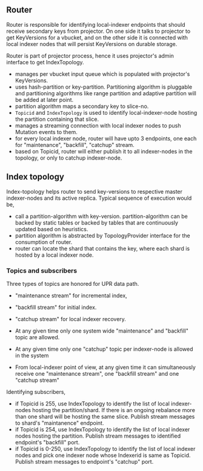 ## Router

Router is responsible for identifying local-indexer endpoints that should
receive secondary keys from projector. On one side it talks to projector
to get KeyVersions for a vbucket, and on the other side it is connected with
local indexer nodes that will persist KeyVersions on durable storage.

Router is part of projector process, hence it uses projector's admin interface
to get IndexTopology.

* manages per vbucket input queue which is populated with projector's
  KeyVersions.
* uses hash-partition or key-partition. Partitioning algorithm is pluggable
  and partitioning algorithms like range partition and adaptive partition will
  be added at later point.
* partition algorithm maps a secondary key to slice-no.
* `Topicid` and `IndexTopology` is used to identify local-indexer-node hosting the
  partition containing that slice.
* manages a streaming connection with local indexer nodes to push Mutation
  events to them.
* for every local indexer node, router will have upto 3 endpoints, one each
  for "maintenance", "backfill", "catchup" stream.
* based on Topicid, router will either publish it to all indexer-nodes in
  the topology, or only to catchup indexer-node.

## Index topology

Index-topology helps router to send key-versions to respective master
indexer-nodes and its active replica. Typical sequence of execution would be,

* call a partition-algorithm with key-version. partition-algorithm can be
  backed by static tables or backed by tables that are continuously updated
  based on heuristics.
* partition algorithm is abstracted by TopologyProvider interface for the
  consumption of router.
* router can locate the shard that contains the key, where each shard is
  hosted by a local indexer node.

### Topics and subscribers

Three types of topics are honored for UPR data path.
* "maintenance stream" for incremental index, 
* "backfill stream" for initial index.
* "catchup stream" for local indexer recovery.

* At any given time only one system wide "maintenance" and "backfill" topic
  are allowed.
* At any given time only one "catchup" topic per indexer-node is allowed in
  the system
* From local-indexer point of view, at any given time it can simultaneously
  receive one "maintenance stream", one "backfill stream" and one "catchup
  stream"

Identifying subscribers,
* if Topicid is 255, use IndexTopology to identify the list of local
  indexer-nodes hosting the partition/shard. If there is an ongoing rebalance
  more than one shard will be hosting the same slice. Publish stream messages
  to shard's "maintanence" endpoint.
* if Topicid is 254, use IndexTopology to identify the list of
  local indexer nodes hosting the partition. Publish stream messages to
  identified endpoint's "backfill" port.
* if Topicid is 0-250, use IndexTopology to identify the list of
  local indexer nodes and pick one indexer node whose Indexerid is same as
  Topicid. Publish stream messages to endpoint's "catchup" port.
